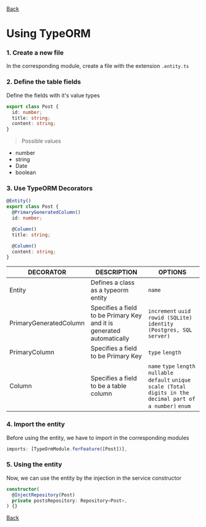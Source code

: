 [Back](../NestJS.md)

# Using TypeORM

### 1. Create a new file
In the corresponding module, create a file with the extension `.entity.ts`

### 2. Define the table fields

Define the fields with it's value types

```typescript
export class Post {
  id: number;
  title: string;
  content: string;
}
```

> Possible values
- number
- string
- Date
- boolean

### 3. Use TypeORM Decorators

```typescript
@Entity()
export class Post {
  @PrimaryGeneratedColumn()
  id: number;

  @Column()
  title: string;

  @Column()
  content: string;
}
```

|DECORATOR|DESCRIPTION|OPTIONS|
|-|-|-|
|Entity|Defines a class as a typeorm entity|`name`|
|PrimaryGeneratedColumn|Specifies a field to be Primary Key and it is generated automatically|`increment` `uuid` `rowid (SQLite)` `identity (Postgres, SQL server)`|
|PrimaryColumn|Specifies a field to be Primary Key|`type` `length`|
|Column|Specifies a field to be a table column|`name` `type` `length` `nullable` `default` `unique` `scale (Total digits in the decimal part of a number)` `enum`|


### 4. Import the entity
Before using the entity, we have to import in the corresponding modules

```typescript
imports: [TypeOrmModule.forFeature([Post])],
```

### 5. Using the entity
Now, we can use the entity by the injection in the service constructor

```typescript
constructor(
  @InjectRepository(Post)
  private postsRepository: Repository<Post>,
) {}
```

[Back](../NestJS.md)